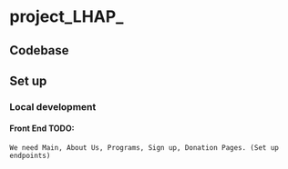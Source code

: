 # project_LHAP_

## Codebase



## Set up

### Local development

#### Front End TODO: 
    We need Main, About Us, Programs, Sign up, Donation Pages. (Set up endpoints)
